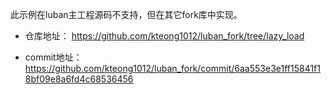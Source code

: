 此示例在luban主工程源码不支持，但在其它fork库中实现。
- 仓库地址：
https://github.com/kteong1012/luban_fork/tree/lazy_load

- commit地址：
https://github.com/kteong1012/luban_fork/commit/6aa553e3e1ff15841f18bf09e8a6fd4c68536456
